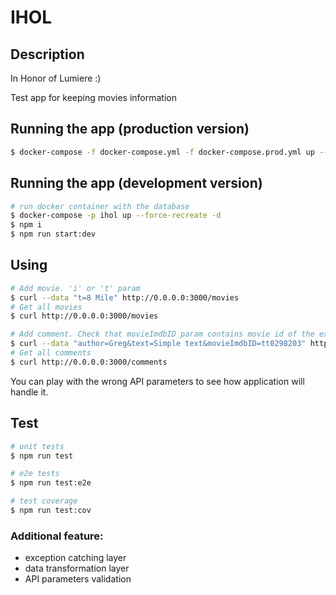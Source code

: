 # IHOL

## Description
In Honor of Lumiere :)

Test app for keeping movies information

## Running the app (production version)

```bash
$ docker-compose -f docker-compose.yml -f docker-compose.prod.yml up --force-recreate
```

## Running the app (development version)

```bash
# run docker container with the database
$ docker-compose -p ihol up --force-recreate -d
$ npm i
$ npm run start:dev
```

## Using 
```bash
# Add movie. 'i' or 't' param
$ curl --data "t=8 Mile" http://0.0.0.0:3000/movies
# Get all movies
$ curl http://0.0.0.0:3000/movies

# Add comment. Check that movieImdbID param contains movie id of the existing object
$ curl --data "author=Greg&text=Simple text&movieImdbID=tt0298203" http://0.0.0.0:3000/comments
# Get all comments
$ curl http://0.0.0.0:3000/comments
```

You can play with the wrong API parameters to see how application will handle it.

## Test

```bash
# unit tests
$ npm run test

# e2e tests
$ npm run test:e2e

# test coverage
$ npm run test:cov
```

### Additional feature:
- exception catching layer
- data transformation layer
- API parameters validation
